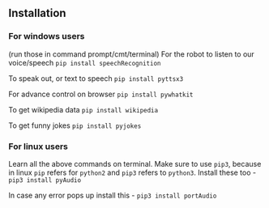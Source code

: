 ## Installation

### For windows users

(run those in command prompt/cmt/terminal)
For the robot to listen to our voice/speech
`pip install speechRecognition`

To speak out, or text to speech
`pip install pyttsx3`

For advance control on browser
`pip install pywhatkit`

To get wikipedia data
`pip install wikipedia`

To get funny jokes
`pip install pyjokes`

### For linux users

Learn all the above commands on terminal. Make sure to use `pip3`, because in linux `pip` refers for `python2` and `pip3` refers to `python3`.
Install these too -
`pip3 install pyAudio`

In case any error pops up install this -
`pip3 install portAudio`

